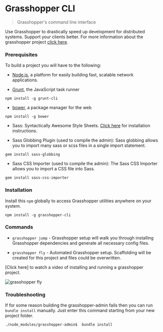 # Grasshopper CLI


> Grasshopper's command line interface

Use Grasshopper to drastically speed up development for distributed systems. Support your clients better. For more information about the grasshopper project [click here](http://grasshopper.ws).

### Prerequisites


To build a project you will have to the following:

* [Node.js](http://nodejs.org/download/), a platform for easily building fast, scalable network applications.

* [Grunt](http://gruntjs.com/), the JavaScript task runner

```
npm install -g grunt-cli
```

* [bower](http://bower.io/), a package manager for the web

```
npm install -g bower
```

* Sass: Syntactically Awesome Style Sheets. [Click here](http://sass-lang.com/install) for installation instructions.

* Sass Globbing Plugin (used to compile the admin): Sass globbing allows you to import many sass or scss files in a single import statement.

```
gem install sass-globbing
```

* Sass CSS Importer (used to compile the admin): The Sass CSS Importer allows you to import a CSS file into Sass.

```
gem install sass-css-importer
```

### Installation

Install this `npm` globally to access Grasshopper utilities anywhere on your system.

    npm install -g grasshopper-cli

### Commands

* `grasshopper jump` - Grasshopper setup will walk you through installing Grasshopper dependencies and generate all necessary config files.

* `grasshopper fly` - Automated Grasshopper setup. Scaffolding will be created for this project and files could be overwritten.

[Click here] to watch a video of installing and running a grasshopper project.

![grasshopper fly](https://s3.amazonaws.com/SolidInteractive/images/grasshopper/grasshopper-cli-fly.png)

### Troubleshooting

If for some reason building the grasshopper-admin fails then you can run `bundle install` manually. Just enter this command starting from your new project folder.

`./node_modules/grasshopper-admin$  bundle install`
